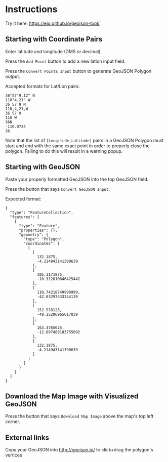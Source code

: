 # Instructions

Try it here: https://eio.github.io/geojson-tool/

## Starting with Coordinate Pairs

Enter latitude and longitude (DMS or decimal).

Press the `Add Point` button to add a new latlon input field.

Press the `Convert Points Input` button to generate GeoJSON Polygon output.

Accepted formats for Lat/Lon pairs:

	36°57'9.12" N
	110°4.21' W
	36 57 9 N
	110,4,21,W
	36 57 9
	110 W
	36N
	-110.0724
	36

Note that the list of `[Longitude,Latitude]` pairs in a GeoJSON Polygon must start and end with the same exact point in order to properly close the polygon. Failing to do this will result in a warning popup.

## Starting with GeoJSON

Paste your properly formatted GeoJSON into the top GeoJSON field.

Press the button that says `Convert GeoJSON Input`.

Expected format:

	{
	  "type": "FeatureCollection",
	  "features": [
	    {
	      "type": "Feature",
	      "properties": {},
	      "geometry": {
	        "type": "Polygon",
	        "coordinates": [
	          [
	            [
	              132.1875,
	              -4.214943141390639
	            ],
	            [
	              105.1171875,
	              -18.312810846425442
	            ],
	            [
	              110.74218749999999,
	              -42.03297433244139
	            ],
	            [
	              152.578125,
	              -49.15296965617039
	            ],
	            [
	              163.4765625,
	              -12.897489183755892
	            ],
	            [
	              132.1875,
	              -4.214943141390639
	            ]
	          ]
	        ]
	      }
	    }
	  ]
	}

## Download the Map Image with Visualized GeoJSON

Press the button that says `Download Map Image` above the map's top left corner.

## External links

Copy your GeoJSON into http://geojson.io/ to click+drag the polygon's vertices
